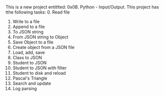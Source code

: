 This is a new project entitlted: 0x0B. Python - Input/Output. This project has tthe following tasks:
0. Read file
1. Write to a file
2. Append to a file
3. To JSON string
4. From JSON string to Object
5. Save Object to a file
6. Create object from a JSON file
7. Load, add, save
8. Class to JSON
9. Student to JSON
10. Student to JSON with filter
11. Student to disk and reload
12. Pascal's Triangle
13. Search and update
14. Log parsing
